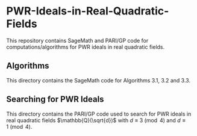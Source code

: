# PWR-Ideals-in-Real-Quadratic-Fields
This repository contains SageMath and PARI/GP code for computations/algorithms for PWR ideals in real quadratic fields.


## Algorithms
This directory contains the SageMath code for Algorithms 3.1, 3.2 and 3.3.

## Searching for PWR Ideals
This directory contains the PARI/GP code used to search for PWR ideals in real quadratic fields $\mathbb{Q}(\sqrt{d})$ with $d\equiv 3 \pmod 4$  and $d\equiv 1 \pmod 4$.
